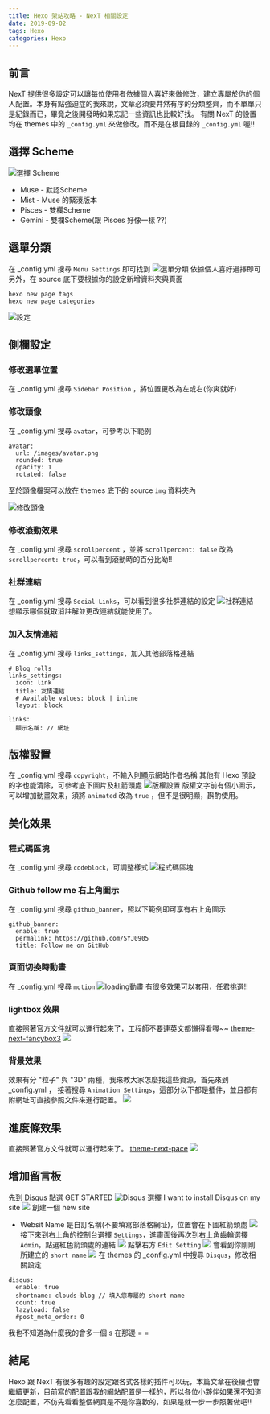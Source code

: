 ```yaml
---
title: Hexo 架站攻略 - NexT 相關設定
date: 2019-09-02
tags: Hexo
categories: Hexo
---
```


## 前言
NexT 提供很多設定可以讓每位使用者依據個人喜好來做修改，建立專屬於你的個人配置。本身有點強迫症的我來說，文章必須要井然有序的分類整齊，而不單單只是紀錄而已，畢竟之後開發時如果忘記一些資訊也比較好找。
有關 NexT 的設置均在 themes 中的 `_config.yml` 來做修改，而不是在根目錄的 `_config.yml` 喔!!

## 選擇 Scheme
![選擇 Scheme](https://i.imgur.com/omz7nSs.png "選擇 Scheme")
* Muse - 默認Scheme
* Mist - Muse 的緊湊版本
* Pisces - 雙欄Scheme
* Gemini - 雙欄Scheme(跟 Pisces 好像一樣 ??)

## 選單分類
在 _config.yml 搜尋 `Menu Settings` 即可找到
![選單分類](https://i.imgur.com/9ZUfXUm.png "選單分類")
依據個人喜好選擇即可
另外，在 source 底下要根據你的設定新增資料夾與頁面
```
hexo new page tags
hexo new page categories
```
![設定](https://i.imgur.com/G6xrCDr.png)

## 側欄設定

### 修改選單位置
在 _config.yml 搜尋 `Sidebar Position` ，將位置更改為左或右(你爽就好)

### 修改頭像
在 _config.yml 搜尋 `avatar`，可參考以下範例
```
avatar:
  url: /images/avatar.png
  rounded: true
  opacity: 1
  rotated: false
```
至於頭像檔案可以放在 themes 底下的 source `img` 資料夾內

![修改頭像](https://i.imgur.com/QzI3bCh.png "修改頭像")

### 修改滾動效果
在 _config.yml 搜尋 `scrollpercent` ，並將 `scrollpercent: false` 改為 `scrollpercent: true`，可以看到滾動時的百分比呦!!

### 社群連結
在 _config.yml 搜尋 `Social Links`，可以看到很多社群連結的設定
![社群連結](https://i.imgur.com/7HhII0s.png "社群連結")
想顯示哪個就取消註解並更改連結就能使用了。

### 加入友情連結
在 _config.yml 搜尋 `links_settings`，加入其他部落格連結
```
# Blog rolls
links_settings:
  icon: link
  title: 友情連結
  # Available values: block | inline
  layout: block

links:
  顯示名稱: // 網址
```

## 版權設置
在 _config.yml 搜尋 `copyright`，不輸入則顯示網站作者名稱
其他有 Hexo 預設的字也能清除，可參考底下圖片及紅箭頭處
![版權設置](https://i.imgur.com/k9MhWH2.png "版權設置")
版權文字前有個小圖示，可以增加動畫效果，須將 `animated` 改為 `true` ，但不是很明顯，斟酌使用。

## 美化效果

### 程式碼區塊
在 _config.yml 搜尋 `codeblock`，可調整樣式
![程式碼區塊](https://i.imgur.com/B4Sr5Dm.png "程式碼區塊")

### Github follow me 右上角圖示
在 _config.yml 搜尋 `github_banner`，照以下範例即可享有右上角圖示
```
github_banner:
  enable: true
  permalink: https://github.com/SYJ0905
  title: Follow me on GitHub
```

### 頁面切換時動畫
在 _config.yml 搜尋 `motion`
![loading動畫](https://i.imgur.com/iUDYoaz.png "loading動畫")
有很多效果可以套用，任君挑選!!

### lightbox 效果
直接照著官方文件就可以運行起來了，工程師不要連英文都懶得看喔~~
[theme-next-fancybox3](https://github.com/theme-next/theme-next-fancybox3)
![](https://i.imgur.com/oidfcis.png)

### 背景效果
效果有分 "粒子" 與 "3D" 兩種，我來教大家怎麼找這些資源，首先來到 _config.yml ， 接著搜尋 `Animation Settings`，這部分以下都是插件，並且都有附網址可直接參照文件來進行配置。
![](https://i.imgur.com/GG8hYGA.png)

## 進度條效果
直接照著官方文件就可以運行起來了。
[theme-next-pace](https://github.com/theme-next/theme-next-pace)
![](https://i.imgur.com/so2TEoY.png)

## 增加留言板
先到 [Disqus](https://disqus.com) 點選 GET STARTED
![Disqus](https://i.imgur.com/z147laC.png)
選擇  I want to install Disqus on my site
![](https://i.imgur.com/CfAtRjw.png)
創建一個 new site
* Websit Name 是自訂名稱(不要填寫部落格網址)，位置會在下圖紅箭頭處
![](https://i.imgur.com/mU0KmVq.png)
接下來到右上角的控制台選擇 `Settings`，進畫面後再次到右上角齒輪選擇 `Admin`，點選紅色箭頭處的連結
![](https://i.imgur.com/cAAeIEI.png)
點擊右方 `Edit Setting`
![](https://i.imgur.com/6kDruMS.png)
會看到你剛剛所建立的 `short name`
![](https://i.imgur.com/Ugj7UPe.png)
在 themes 的 _config.yml 中搜尋 `Disqus`，修改相關設定
```
disqus:
  enable: true
  shortname: clouds-blog // 填入您專屬的 short name
  count: true
  lazyload: false
  #post_meta_order: 0
```
我也不知道為什麼我的會多一個 s 在那邊 = = 

## 結尾
Hexo 跟 NexT 有很多有趣的設定跟各式各樣的插件可以玩，本篇文章在後續也會繼續更新，目前寫的配置跟我的網站配置是一樣的，所以各位小夥伴如果還不知道怎麼配置，不仿先看看整個網頁是不是你喜歡的，如果是就一步一步照著做吧!!